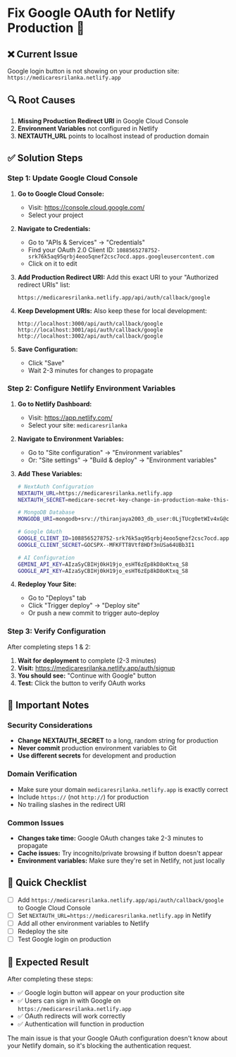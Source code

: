 # Fix Google OAuth for Netlify Production 🔧

## ❌ **Current Issue**
Google login button is not showing on your production site: `https://medicaresrilanka.netlify.app`

## 🔍 **Root Causes**
1. **Missing Production Redirect URI** in Google Cloud Console
2. **Environment Variables** not configured in Netlify
3. **NEXTAUTH_URL** points to localhost instead of production domain

## ✅ **Solution Steps**

### Step 1: Update Google Cloud Console

1. **Go to Google Cloud Console:**
   - Visit: https://console.cloud.google.com/
   - Select your project

2. **Navigate to Credentials:**
   - Go to "APIs & Services" → "Credentials"
   - Find your OAuth 2.0 Client ID: `1088565278752-srk76k5aq95qrbj4eoo5qnef2csc7ocd.apps.googleusercontent.com`
   - Click on it to edit

3. **Add Production Redirect URI:**
   Add this exact URI to your "Authorized redirect URIs" list:
   ```
   https://medicaresrilanka.netlify.app/api/auth/callback/google
   ```

4. **Keep Development URIs:**
   Also keep these for local development:
   ```
   http://localhost:3000/api/auth/callback/google
   http://localhost:3001/api/auth/callback/google
   http://localhost:3002/api/auth/callback/google
   ```

5. **Save Configuration:**
   - Click "Save"
   - Wait 2-3 minutes for changes to propagate

### Step 2: Configure Netlify Environment Variables

1. **Go to Netlify Dashboard:**
   - Visit: https://app.netlify.com/
   - Select your site: `medicaresrilanka`

2. **Navigate to Environment Variables:**
   - Go to "Site configuration" → "Environment variables"
   - Or: "Site settings" → "Build & deploy" → "Environment variables"

3. **Add These Variables:**
   ```bash
   # NextAuth Configuration
   NEXTAUTH_URL=https://medicaresrilanka.netlify.app
   NEXTAUTH_SECRET=medicare-secret-key-change-in-production-make-this-longer-and-more-secure

   # MongoDB Database
   MONGODB_URI=mongodb+srv://thiranjaya2003_db_user:0LjTUcg0etWIv4xG@cluster0.qduzekm.mongodb.net/medicare_users?retryWrites=true&w=majority&appName=Cluster0

   # Google OAuth
   GOOGLE_CLIENT_ID=1088565278752-srk76k5aq95qrbj4eoo5qnef2csc7ocd.apps.googleusercontent.com
   GOOGLE_CLIENT_SECRET=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

   # AI Configuration
   GEMINI_API_KEY=AIzaSyCBIHj0kH19jo_esHT6zEp8kD8oKtxq_S8
   GOOGLE_API_KEY=AIzaSyCBIHj0kH19jo_esHT6zEp8kD8oKtxq_S8
   ```

4. **Redeploy Your Site:**
   - Go to "Deploys" tab
   - Click "Trigger deploy" → "Deploy site"
   - Or push a new commit to trigger auto-deploy

### Step 3: Verify Configuration

After completing steps 1 & 2:

1. **Wait for deployment** to complete (2-3 minutes)
2. **Visit:** https://medicaresrilanka.netlify.app/auth/signup
3. **You should see:** "Continue with Google" button
4. **Test:** Click the button to verify OAuth works

## 🚨 **Important Notes**

### Security Considerations
- **Change NEXTAUTH_SECRET** to a long, random string for production
- **Never commit** production environment variables to Git
- **Use different secrets** for development and production

### Domain Verification
- Make sure your domain `medicaresrilanka.netlify.app` is exactly correct
- Include `https://` (not `http://`) for production
- No trailing slashes in the redirect URI

### Common Issues
- **Changes take time:** Google OAuth changes take 2-3 minutes to propagate
- **Cache issues:** Try incognito/private browsing if button doesn't appear
- **Environment variables:** Make sure they're set in Netlify, not just locally

## 🔧 **Quick Checklist**

- [ ] Add `https://medicaresrilanka.netlify.app/api/auth/callback/google` to Google Cloud Console
- [ ] Set `NEXTAUTH_URL=https://medicaresrilanka.netlify.app` in Netlify
- [ ] Add all other environment variables to Netlify
- [ ] Redeploy the site
- [ ] Test Google login on production

## 🎯 **Expected Result**

After completing these steps:
- ✅ Google login button will appear on your production site
- ✅ Users can sign in with Google on `https://medicaresrilanka.netlify.app`
- ✅ OAuth redirects will work correctly
- ✅ Authentication will function in production

The main issue is that your Google OAuth configuration doesn't know about your Netlify domain, so it's blocking the authentication request.
